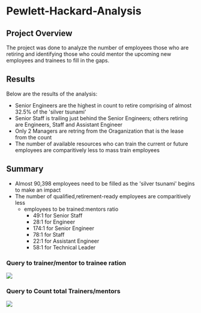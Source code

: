 # Pewlett-Hackard-Analysis

## Project Overview
The project was done to analyze the number of employees those who are retiring and identifying those who could mentor the upcoming new employees and trainees to fill in the gaps. 

## Results
Below are the results of the analysis:
- Senior Engineers are the highest in count to retire comprising of almost 32.5% of the 'silver tsunami'
- Senior Staff is trailing just behind the Senior Engineers; others retiring are Engineers, Staff and Assistant Engineer
- Only 2 Managers are retring from the Oraganization that is the lease from the count
- The number of available resources who can train the current or future employees are comparitively less to mass train employees

## Summary
- Almost 90,398 employees need to be filled as the 'silver tsunami' begins to make an impact
- The number of qualified,retirement-ready employees are comparitively less
	- employees to be trained:mentors ratio
		- 49:1 for Senior Staff
		- 28:1 for Engineer
		- 174:1 for Senior Engineer
		- 78:1 for Staff
		- 22:1 for Assistant Engineer
		- 58:1 for Technical Leader

### Query to trainer/mentor to trainee ration

![](https://github.com/c3crocks/Pewlett-Hackard-Analysis/blob/main/results/ratio.PNG)

### Query to Count total Trainers/mentors

![](https://github.com/c3crocks/Pewlett-Hackard-Analysis/blob/main/results/count.PNG)
